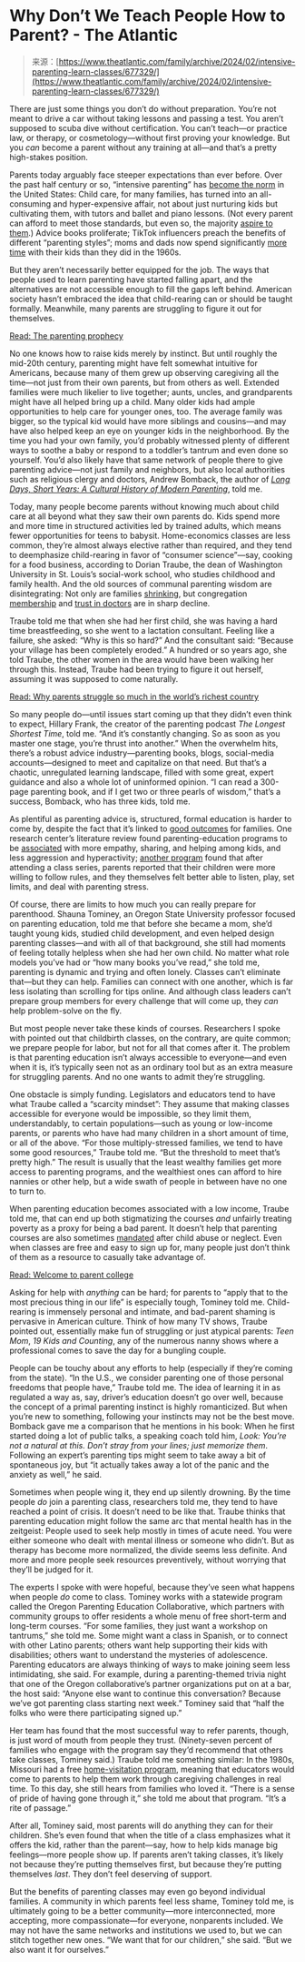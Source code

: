 <!--yml
category: 未分类
date: 2024-05-27 14:32:18
-->

# Why Don’t We Teach People How to Parent? - The Atlantic

> 来源：[https://www.theatlantic.com/family/archive/2024/02/intensive-parenting-learn-classes/677329/](https://www.theatlantic.com/family/archive/2024/02/intensive-parenting-learn-classes/677329/)

There are just some things you don’t do without preparation. You’re not meant to drive a car without taking lessons and passing a test. You aren’t supposed to scuba dive without certification. You can’t teach—or practice law, or therapy, or cosmetology—without first proving your knowledge. But you *can* become a parent without any training at all—and that’s a pretty high-stakes position.

Parents today arguably face steeper expectations than ever before. Over the past half century or so, “intensive parenting” has [become the norm](https://www.theatlantic.com/family/archive/2022/05/intensive-helicopter-parent-anxiety/629813/) in the United States: Child care, for many families, has turned into an all-consuming and hyper-expensive affair, not about just nurturing kids but cultivating them, with tutors and ballet and piano lessons. (Not every parent can afford to meet those standards, but even so, the majority [aspire to them](https://www.theatlantic.com/family/archive/2019/01/intensive-helicopter-parenting-inequality/580528/#).) Advice books proliferate; TikTok influencers preach the benefits of different “parenting styles”; moms and dads now spend significantly [more time](https://www.economist.com/graphic-detail/2017/11/27/parents-now-spend-twice-as-much-time-with-their-children-as-50-years-ago#) with their kids than they did in the 1960s.

But they aren’t necessarily better equipped for the job. The ways that people used to learn parenting have started falling apart, and the alternatives are not accessible enough to fill the gaps left behind. American society hasn’t embraced the idea that child-rearing can or should be taught formally. Meanwhile, many parents are struggling to figure it out for themselves.

[Read: The parenting prophecy](https://www.theatlantic.com/family/archive/2023/04/parenting-acting-like-your-parents-breaking-cycle/673858/)

No one knows how to raise kids merely by instinct. But until roughly the mid-20th century, parenting might have felt somewhat intuitive for Americans, because many of them grew up observing caregiving all the time—not just from their own parents, but from others as well. Extended families were much likelier to live together; aunts, uncles, and grandparents might have all helped bring up a child. Many older kids had ample opportunities to help care for younger ones, too. The average family was bigger, so the typical kid would have more siblings and cousins—and may have also helped keep an eye on younger kids in the neighborhood. By the time you had your own family, you’d probably witnessed plenty of different ways to soothe a baby or respond to a toddler’s tantrum and even done so yourself. You’d also likely have that same network of people there to give parenting advice—not just family and neighbors, but also local authorities such as religious clergy and doctors, Andrew Bomback, the author of [*Long Days, Short Years: A Cultural History of Modern Parenting*](https://bookshop.org/a/12476/9780262047159), told me.

Today, many people become parents without knowing much about child care at all beyond what they saw their own parents do. Kids spend more and more time in structured activities led by trained adults, which means fewer opportunities for teens to babysit. Home-economics classes are less common, they’re almost always elective rather than required, and they tend to deemphasize child-rearing in favor of “consumer science”—say, cooking for a food business, according to Dorian Traube, the dean of Washington University in St. Louis’s social-work school, who studies childhood and family health. And the old sources of communal parenting wisdom are disintegrating: Not only are families [shrinking](https://www.nbcnews.com/health/parenting/how-modern-us-family-size-changing-charts-map-rcna65421), but congregation [membership](https://news.gallup.com/poll/341963/church-membership-falls-below-majority-first-time.aspx#:~:text=WASHINGTON%2C%20D.C.%20%2D%2D%20Americans%27%20membership,2018%20and%2070%25%20in%201999.) and [trust in doctors](https://www.pewresearch.org/science/2022/02/15/americans-trust-in-scientists-other-groups-declines/) are in sharp decline.

Traube told me that when she had her first child, she was having a hard time breastfeeding, so she went to a lactation consultant. Feeling like a failure, she asked: “Why is this so hard?” And the consultant said: “Because your village has been completely eroded.” A hundred or so years ago, she told Traube, the other women in the area would have been walking her through this. Instead, Traube had been trying to figure it out herself, assuming it was supposed to come naturally.

[Read: Why parents struggle so much in the world’s richest country](https://www.theatlantic.com/family/archive/2024/01/america-failed-parents-rich-countries-raising-kids/677023/)

So many people do—until issues start coming up that they didn’t even think to expect, Hillary Frank, the creator of the parenting podcast *The Longest Shortest Time*, told me. “And it’s constantly changing. So as soon as you master one stage, you’re thrust into another.” When the overwhelm hits, there’s a robust advice industry—parenting books, blogs, social-media accounts—designed to meet and capitalize on that need. But that’s a chaotic, unregulated learning landscape, filled with some great, expert guidance and also a whole lot of uninformed opinion. “I can read a 300-page parenting book, and if I get two or three pearls of wisdom,” that’s a success, Bomback, who has three kids, told me.

As plentiful as parenting advice is, structured, formal education is harder to come by, despite the fact that it’s linked to [good outcomes](https://synergies.oregonstate.edu/2016/parenting-classes-benefit-all-especially-lower-income-families/) for families. One research center’s literature review found parenting-education programs to be [associated](https://www.wilder.org/sites/default/files/imports/LitReviewSummary_10-16.pdf) with more empathy, sharing, and helping among kids, and less aggression and hyperactivity; [another program](https://drive.google.com/file/d/13_wQE2YCb30jTr4dmNsLFzRPrqQ9FVYg/view) found that after attending a class series, parents reported that their children were more willing to follow rules, and they themselves felt better able to listen, play, set limits, and deal with parenting stress.

Of course, there are limits to how much you can really prepare for parenthood. Shauna Tominey, an Oregon State University professor focused on parenting education, told me that before she became a mom, she’d taught young kids, studied child development, and even helped design parenting classes—and with all of that background, she still had moments of feeling totally helpless when she had her own child. No matter what role models you’ve had or “how many books you’ve read,” she told me, parenting is dynamic and trying and often lonely. Classes can’t eliminate that—but they can help. Families can connect with one another, which is far less isolating than scrolling for tips online. And although class leaders can’t prepare group members for every challenge that will come up, they *can* help problem-solve on the fly.

But most people never take these kinds of courses. Researchers I spoke with pointed out that childbirth classes, on the contrary, are quite common; we prepare people for labor, but not for all that comes after it. The problem is that parenting education isn’t always accessible to everyone—and even when it is, it’s typically seen not as an ordinary tool but as an extra measure for struggling parents. And no one wants to admit they’re struggling.

One obstacle is simply funding. Legislators and educators tend to have what Traube called a “scarcity mindset”: They assume that making classes accessible for everyone would be impossible, so they limit them, understandably, to certain populations—such as young or low-income parents, or parents who have had many children in a short amount of time, or all of the above. “For those multiply-stressed families, we tend to have some good resources,” Traube told me. “But the threshold to meet that’s pretty high.” The result is usually that the least wealthy families get more access to parenting programs, and the wealthiest ones can afford to hire nannies or other help, but a wide swath of people in between have no one to turn to.

When parenting education becomes associated with a low income, Traube told me, that can end up both stigmatizing the courses *and* unfairly treating poverty as a proxy for being a bad parent. It doesn’t help that parenting courses are also sometimes [mandated](https://www.theatlantic.com/health/archive/2016/03/welcome-to-parent-college/473484/) after child abuse or neglect. Even when classes are free and easy to sign up for, many people just don’t think of them as a resource to casually take advantage of.

[Read: Welcome to parent college](https://www.theatlantic.com/health/archive/2016/03/welcome-to-parent-college/473484/)

Asking for help with *anything* can be hard; for parents to “apply that to the most precious thing in our life” is especially tough, Tominey told me. Child-rearing is immensely personal and intimate, and bad-parent shaming is pervasive in American culture. Think of how many TV shows, Traube pointed out, essentially make fun of struggling or just atypical parents: *Teen Mom*, *19 Kids and Counting*, any of the numerous nanny shows where a professional comes to save the day for a bungling couple.

People can be touchy about any efforts to help (especially if they’re coming from the state). “In the U.S., we consider parenting one of those personal freedoms that people have,” Traube told me. The idea of learning it in as regulated a way as, say, driver’s education doesn’t go over well, because the concept of a primal parenting instinct is highly romanticized. But when you’re new to something, following your instincts may not be the best move. Bomback gave me a comparison that he mentions in his book: When he first started doing a lot of public talks, a speaking coach told him, *Look: You’re not a natural at this. Don’t stray from your lines; just memorize them*. Following an expert’s parenting tips might seem to take away a bit of spontaneous joy, but “it actually takes away a lot of the panic and the anxiety as well,” he said.

Sometimes when people wing it, they end up silently drowning. By the time people *do* join a parenting class, researchers told me, they tend to have reached a point of crisis. It doesn’t need to be like that. Traube thinks that parenting education might follow the same arc that mental health has in the zeitgeist: People used to seek help mostly in times of acute need. You were either someone who dealt with mental illness or someone who didn’t. But as therapy has become more normalized, the divide seems less definite. And more and more people seek resources preventively, without worrying that they’ll be judged for it.

The experts I spoke with were hopeful, because they’ve seen what happens when people *do* come to class. Tominey works with a statewide program called the Oregon Parenting Education Collaborative, which partners with community groups to offer residents a whole menu of free short-term and long-term courses. “For some families, they just want a workshop on tantrums,” she told me. Some might want a class in Spanish, or to connect with other Latino parents; others want help supporting their kids with disabilities; others want to understand the mysteries of adolescence. Parenting educators are always thinking of ways to make joining seem less intimidating, she said. For example, during a parenting-themed trivia night that one of the Oregon collaborative’s partner organizations put on at a bar, the host said: “Anyone else want to continue this conversation? Because we’ve got parenting class starting next week.” Tominey said that “half the folks who were there participating signed up.”

Her team has found that the most successful way to refer parents, though, is just word of mouth from people they trust. (Ninety-seven percent of families who engage with the program say they’d recommend that others take classes, Tominey said.) Traube told me something similar: In the 1980s, Missouri had a free [home-visitation program](https://parentsasteachers.org/origin-story/), meaning that educators would come to parents to help them work through caregiving challenges in real time. To this day, she still hears from families who loved it. “There is a sense of pride of having gone through it,” she told me about that program. “It’s a rite of passage.”

After all, Tominey said, most parents will do anything they can for their children. She’s even found that when the title of a class emphasizes what it offers the kid, rather than the parent—say, how to help kids manage big feelings—more people show up. If parents aren’t taking classes, it’s likely not because they’re putting themselves first, but because they’re putting themselves *last*. They don’t feel deserving of support.

But the benefits of parenting classes may even go beyond individual families. A community in which parents feel less shame, Tominey told me, is ultimately going to be a better community—more interconnected, more accepting, more compassionate—for everyone, nonparents included. We may not have the same networks and institutions we used to, but we can stitch together new ones. “We want that for our children,” she said. “But we also want it for ourselves.”